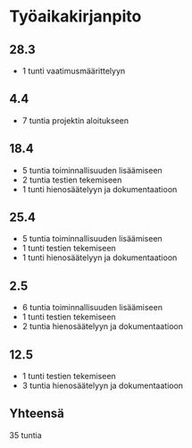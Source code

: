 # Työaikakirjanpito

## 28.3
- 1 tunti vaatimusmäärittelyyn

## 4.4
- 7 tuntia projektin aloitukseen

## 18.4
- 5 tuntia toiminnallisuuden lisäämiseen
- 2 tuntia testien tekemiseen
- 1 tunti hienosäätelyyn ja dokumentaatioon

## 25.4
- 5 tuntia toiminnallisuuden lisäämiseen
- 1 tunti testien tekemiseen
- 1 tunti hienosäätelyyn ja dokumentaatioon

## 2.5
- 6 tuntia toiminnallisuuden lisäämiseen
- 1 tunti testien tekemiseen
- 2 tuntia hienosäätelyyn ja dokumentaatioon

## 12.5
- 1 tunti testien tekemiseen
- 3 tuntia hienosäätelyyn ja dokumentaatioon

## Yhteensä
35 tuntia
